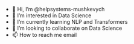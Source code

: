- 👋 Hi, I’m @helpsystems-mushkevych
- 👀 I’m interested in Data Science
- 🌱 I’m currently learning NLP and Transformers
- 💞️ I’m looking to collaborate on Data Science
- 📫 How to reach me email

<!---
helpsystems-mushkevych/helpsystems-mushkevych is a ✨ special ✨ repository because its `README.md` (this file) appears on your GitHub profile.
You can click the Preview link to take a look at your changes.
--->
